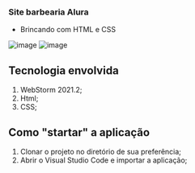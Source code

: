 ### Site barbearia Alura

- Brincando com HTML e CSS

![image](https://user-images.githubusercontent.com/67280323/138993174-a8a78b4f-2fde-4b2e-814d-e171093b77dc.png)
![image](https://user-images.githubusercontent.com/67280323/138993282-01813b97-f22b-4e13-a0e8-750cf3ed7bea.png)


## Tecnologia envolvida

1. WebStorm 2021.2;
2. Html;
3. CSS;




## Como "startar" a aplicação
1. Clonar o projeto no diretório de sua preferência;
2. Abrir o Visual Studio Code e importar a aplicação;

